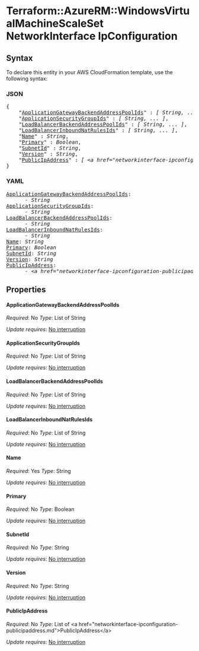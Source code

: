 # Terraform::AzureRM::WindowsVirtualMachineScaleSet NetworkInterface IpConfiguration

## Syntax

To declare this entity in your AWS CloudFormation template, use the following syntax:

### JSON

<pre>
{
    "<a href="#applicationgatewaybackendaddresspoolids" title="ApplicationGatewayBackendAddressPoolIds">ApplicationGatewayBackendAddressPoolIds</a>" : <i>[ String, ... ]</i>,
    "<a href="#applicationsecuritygroupids" title="ApplicationSecurityGroupIds">ApplicationSecurityGroupIds</a>" : <i>[ String, ... ]</i>,
    "<a href="#loadbalancerbackendaddresspoolids" title="LoadBalancerBackendAddressPoolIds">LoadBalancerBackendAddressPoolIds</a>" : <i>[ String, ... ]</i>,
    "<a href="#loadbalancerinboundnatrulesids" title="LoadBalancerInboundNatRulesIds">LoadBalancerInboundNatRulesIds</a>" : <i>[ String, ... ]</i>,
    "<a href="#name" title="Name">Name</a>" : <i>String</i>,
    "<a href="#primary" title="Primary">Primary</a>" : <i>Boolean</i>,
    "<a href="#subnetid" title="SubnetId">SubnetId</a>" : <i>String</i>,
    "<a href="#version" title="Version">Version</a>" : <i>String</i>,
    "<a href="#publicipaddress" title="PublicIpAddress">PublicIpAddress</a>" : <i>[ &lt;a href=&#34;networkinterface-ipconfiguration-publicipaddress.md&#34;&gt;PublicIpAddress&lt;/a&gt;, ... ]</i>
}
</pre>

### YAML

<pre>
<a href="#applicationgatewaybackendaddresspoolids" title="ApplicationGatewayBackendAddressPoolIds">ApplicationGatewayBackendAddressPoolIds</a>: <i>
      - String</i>
<a href="#applicationsecuritygroupids" title="ApplicationSecurityGroupIds">ApplicationSecurityGroupIds</a>: <i>
      - String</i>
<a href="#loadbalancerbackendaddresspoolids" title="LoadBalancerBackendAddressPoolIds">LoadBalancerBackendAddressPoolIds</a>: <i>
      - String</i>
<a href="#loadbalancerinboundnatrulesids" title="LoadBalancerInboundNatRulesIds">LoadBalancerInboundNatRulesIds</a>: <i>
      - String</i>
<a href="#name" title="Name">Name</a>: <i>String</i>
<a href="#primary" title="Primary">Primary</a>: <i>Boolean</i>
<a href="#subnetid" title="SubnetId">SubnetId</a>: <i>String</i>
<a href="#version" title="Version">Version</a>: <i>String</i>
<a href="#publicipaddress" title="PublicIpAddress">PublicIpAddress</a>: <i>
      - &lt;a href=&#34;networkinterface-ipconfiguration-publicipaddress.md&#34;&gt;PublicIpAddress&lt;/a&gt;</i>
</pre>

## Properties

#### ApplicationGatewayBackendAddressPoolIds

_Required_: No
_Type_: List of String

_Update requires_: [No interruption](https://docs.aws.amazon.com/AWSCloudFormation/latest/UserGuide/using-cfn-updating-stacks-update-behaviors.html#update-no-interrupt)

#### ApplicationSecurityGroupIds

_Required_: No
_Type_: List of String

_Update requires_: [No interruption](https://docs.aws.amazon.com/AWSCloudFormation/latest/UserGuide/using-cfn-updating-stacks-update-behaviors.html#update-no-interrupt)

#### LoadBalancerBackendAddressPoolIds

_Required_: No
_Type_: List of String

_Update requires_: [No interruption](https://docs.aws.amazon.com/AWSCloudFormation/latest/UserGuide/using-cfn-updating-stacks-update-behaviors.html#update-no-interrupt)

#### LoadBalancerInboundNatRulesIds

_Required_: No
_Type_: List of String

_Update requires_: [No interruption](https://docs.aws.amazon.com/AWSCloudFormation/latest/UserGuide/using-cfn-updating-stacks-update-behaviors.html#update-no-interrupt)

#### Name

_Required_: Yes
_Type_: String

_Update requires_: [No interruption](https://docs.aws.amazon.com/AWSCloudFormation/latest/UserGuide/using-cfn-updating-stacks-update-behaviors.html#update-no-interrupt)

#### Primary

_Required_: No
_Type_: Boolean

_Update requires_: [No interruption](https://docs.aws.amazon.com/AWSCloudFormation/latest/UserGuide/using-cfn-updating-stacks-update-behaviors.html#update-no-interrupt)

#### SubnetId

_Required_: No
_Type_: String

_Update requires_: [No interruption](https://docs.aws.amazon.com/AWSCloudFormation/latest/UserGuide/using-cfn-updating-stacks-update-behaviors.html#update-no-interrupt)

#### Version

_Required_: No
_Type_: String

_Update requires_: [No interruption](https://docs.aws.amazon.com/AWSCloudFormation/latest/UserGuide/using-cfn-updating-stacks-update-behaviors.html#update-no-interrupt)

#### PublicIpAddress

_Required_: No
_Type_: List of &lt;a href=&#34;networkinterface-ipconfiguration-publicipaddress.md&#34;&gt;PublicIpAddress&lt;/a&gt;

_Update requires_: [No interruption](https://docs.aws.amazon.com/AWSCloudFormation/latest/UserGuide/using-cfn-updating-stacks-update-behaviors.html#update-no-interrupt)

